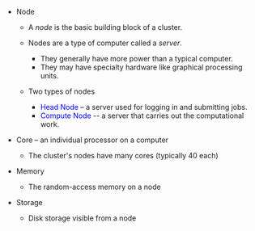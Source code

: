 * Node
  * A _node_ is the basic building block of a cluster.
  * Nodes are a type of computer called a _server_.  
     - They generally have more power than a typical computer.
     - They may have specialty hardware like graphical processing units.

  * Two types of nodes
    * <span style="color:#0000FF">Head Node </span> – a server used for logging in and submitting jobs.
    * <span style="color:#0000FF">Compute Node </span> \-\-  a server that carries out the computational work.

* Core – an individual processor on a computer
   * The cluster's nodes have many cores (typically 40 each)

* Memory
  * The random-access memory on a node

* Storage
  * Disk storage visible from a node 
